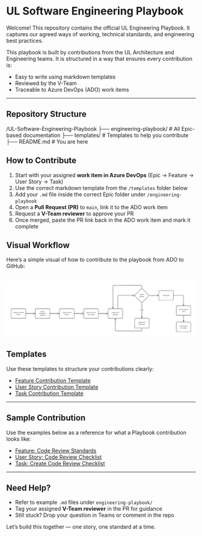 # UL Software Engineering Playbook

Welcome! This repository contains the official UL Engineering Playbook. It captures our agreed ways of working, technical standards, and engineering best practices.

This playbook is built by contributions from the UL Architecture and Engineering teams. It is structured in a way that ensures every contribution is:
- Easy to write using markdown templates
- Reviewed by the V-Team
- Traceable to Azure DevOps (ADO) work items

---

## Repository Structure

/UL-Software-Engineering-Playbook
├── engineering-playbook/ # All Epic-based documentation
├── templates/ # Templates to help you contribute
├── README.md # You are here

## How to Contribute

1. Start with your assigned **work item in Azure DevOps** (Epic → Feature → User Story → Task)
2. Use the correct markdown template from the `/templates` folder below
3. Add your `.md` file inside the correct Epic folder under `/engineering-playbook`
4. Open a **Pull Request (PR)** to `main`, link it to the ADO work item
5. Request a **V-Team reviewer** to approve your PR
6. Once merged, paste the PR link back in the ADO work item and mark it complete

## Visual Workflow

Here’s a simple visual of how to contribute to the playbook from ADO to GitHub:

![UL Engineering Playbook Contribution Flow](docs/playbook-contribution-flow.jpg)
---

## Templates

Use these templates to structure your contributions clearly:

- [Feature Contribution Template](templates/feature-contribution-template.md)
- [User Story Contribution Template](templates/user-story-contribution-template.md)
- [Task Contribution Template](templates/task-contribution-template.md)

---

## Sample Contribution

Use the examples below as a reference for what a Playbook contribution looks like:

- [Feature: Code Review Standards](engineering-playbook/01-team-agreements/feature-code-review-standards.md)
- [User Story: Code Review Checklist](engineering-playbook/01-team-agreements/us-code-review-checklist.md)
- [Task: Create Code Review Checklist](engineering-playbook/01-team-agreements/task-create-review-checklist.md)

---

## Need Help?

- Refer to example `.md` files under `engineering-playbook/`
- Tag your assigned **V-Team reviewer** in the PR for guidance
- Still stuck? Drop your question in Teams or comment in the repo

Let’s build this together — one story, one standard at a time.
